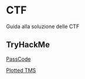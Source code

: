 # CTF
Guida alla soluzione delle CTF

## TryHackMe

[PassCode](https://github.com/damarant/CTF/blob/main/PassCode.md)

[Plotted TMS](https://github.com/damarant/CTF/blob/main/Plotted%20TMS.md)



